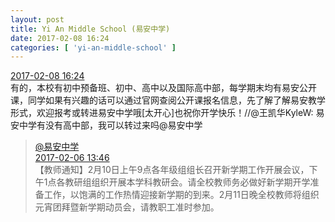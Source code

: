 ```yaml
---
layout: post
title: Yi An Middle School (易安中学)
date: 2017-02-08 16:24
categories: [ 'yi-an-middle-school' ]
---
```


<div class="weibo-info">
  <a href="http://weibo.com/6074218720/EuASoaSqH">2017-02-08 16:24</a>
</div>
有的，本校有初中预备班、初中、高中以及国际高中部，每学期末均有易安公开课，同学如果有兴趣的话可以通过官网查阅公开课报名信息，先了解了解易安教学形式，欢迎报考或转进易安中学哦[太开心]也祝你开学快乐！//@王凯华KyleW: 易安中学有没有高中部，我可以转过来吗@易安中学

<!-- more -->

> <div class="weibo-post-name">
>   <a href="http://weibo.com/yianschool">@易安中学</a>
> </div>
> <div class="weibo-info">
>   <a href="http://weibo.com/6074218720/EugZaFFV6">2017-02-06 13:46</a>
> </div>  
> 【教师通知】2月10日上午9点各年级组组长召开新学期工作开展会议，下午1点各教研组组织开展本学科教研会。请全校教师务必做好新学期开学准备工作，以饱满的工作热情迎接新学期的到来。2月11日晚全校教师将组织元宵团拜暨新学期动员会，请教职工准时参加。
